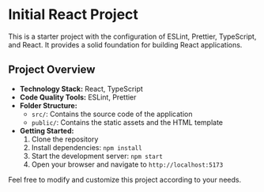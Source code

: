 # Initial React Project

This is a starter project with the configuration of ESLint, Prettier, TypeScript, and React. It provides a solid foundation for building React applications.


## Project Overview

- **Technology Stack:** React, TypeScript
- **Code Quality Tools:** ESLint, Prettier
- **Folder Structure:**
  - `src/`: Contains the source code of the application
  - `public/`: Contains the static assets and the HTML template
- **Getting Started:**
  1. Clone the repository
  2. Install dependencies: `npm install`
  3. Start the development server: `npm start`
  4. Open your browser and navigate to `http://localhost:5173`

Feel free to modify and customize this project according to your needs.
